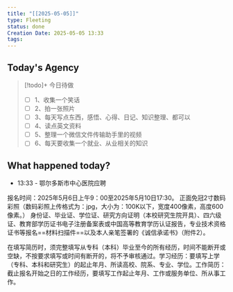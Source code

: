 ```yaml
---
title: "[[2025-05-05]]"
type: Fleeting
status: done
Creation Date: 2025-05-05 13:33
tags:
---
```

## Today's Agency
> [!todo]+ 今日待做
> - [ ] 1、收集一个笑话
> - [ ] 2、拍一张照片
> - [ ] 3、每天写点东西，感悟、心得、日记、知识整理、都可以
> - [ ] 4、读点英文资料
> - [ ] 5、整理一个微信文件传输助手里的视频
> - [ ] 6、每天要收集一个就业、从业相关的知识

## What happened today?
- 13:33 - 鄂尔多斯市中心医院应聘

报名时间：2025年5月6日上午9：00至2025年5月10日17:30。
正面免冠2寸数码彩照（数码彩照上传格式为：jpg，大小为：100K以下，宽度400像素，高度600像素。）
身份证、毕业证、学位证、研究方向证明（本校研究生院开具）、四六级证、教育部学历证书电子注册备案表或中国高等教育学历认证报告，专业技术资格证书等报名==材料扫描件==以及本人亲笔签署的《诚信承诺书》（附件2）。

在填写简历时，须完整填写从专科（本科）毕业至今的所有经历，时间不能断开或空缺，不按要求填写或时间有断开的，将不予审核通过。学习经历：要填写上学（专科、本科和研究生）的起止年月、所读高校、院系、专业、学位。工作简历：截止报名开始之日的工作经历，要填写工作起止年月、工作或服务单位、所从事工作。